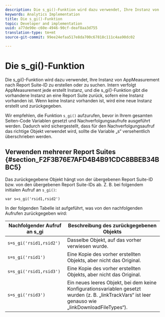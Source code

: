 ```yaml
---
description: Die s_gi()-Funktion wird dazu verwendet, Ihre Instanz von AppMeasurement nach Report Suite-ID zu erstellen oder zu suchen. Intern verfolgt AppMeasurement jede erstellt Instanz, und die s_gi()-Funktion gibt die vorhandene Instanz an eine Report Suite zurück, sofern eine Instanz vorhanden ist. Wenn keine Instanz vorhanden ist, wird eine neue Instanz erstellt und zurückgegeben.
keywords: Analytics Implementation
title: Die s_gi()-Funktion
topic: Developer and implementation
uuid: a77de90e-c60e-4946-90cf-deaf8aa3d755
translation-type: tm+mt
source-git-commit: 99ee24efaa517e8da700c67818c111c4aa90dc02

---
```



# Die s_gi()-Funktion

Die s_gi()-Funktion wird dazu verwendet, Ihre Instanz von AppMeasurement nach Report Suite-ID zu erstellen oder zu suchen. Intern verfolgt AppMeasurement jede erstellt Instanz, und die s_gi()-Funktion gibt die vorhandene Instanz an eine Report Suite zurück, sofern eine Instanz vorhanden ist. Wenn keine Instanz vorhanden ist, wird eine neue Instanz erstellt und zurückgegeben.

Wir empfehlen, die Funktion `s_gi()` aufzurufen, bevor in Ihrem gesamten Seiten-Code Variablen gesetzt und Nachverfolgungsaufrufe ausgeführt werden. Dadurch wird sichergestellt, dass für den Nachverfolgungsaufruf das richtige Objekt verwendet wird, sollte die Variable „s“ versehentlich überschrieben werden.

## Verwenden mehrerer Report Suites {#section_F2F3B76E7AFD4B4B91CDC8BBEB34BBC5}

Das zurückgegebene Objekt hängt von der übergebenen Report Suite-ID bzw. von den übergebenen Report Suite-IDs ab. Z. B. bei folgendem initialen Aufruf an `s_gi()`:

```
var s=s_gi('rsid1,rsid2')
```

In der folgenden Tabelle ist aufgeführt, was von den nachfolgenden Aufrufen zurückgegeben wird:

| **Nachfolgender Aufruf an s_gi** | **Beschreibung des zurückgegebenen Objekts** |
|---|---|
| `s=s_gi('rsid1,rsid2')` | Dasselbe Objekt, auf das vorher verwiesen wurde. |
| `s=s_gi('rsid1')` | Eine Kopie des vorher erstellten Objekts, aber nicht das Original. |
| `s=s_gi('rsid1,rsid3')` | Eine Kopie des vorher erstellten Objekts, aber nicht das Original. |
| `s=s_gi('rsid3')` | Ein neues leeres Objekt, bei dem keine Konfigurationsvariablen gesetzt wurden (z. B. „linkTrackVars“ ist leer genauso wie „linkDownloadFileTypes“). |
